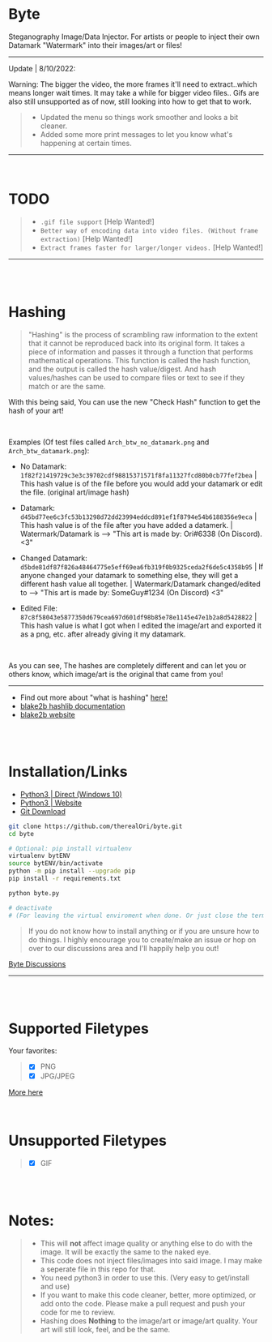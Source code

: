 # Byte
Steganography Image/Data Injector. For artists or people to inject their own Datamark "Watermark" into their images/art or files!
__ __

Update | 8/10/2022:

Warning: The bigger the video, the more frames it'll need to extract..which means longer wait times. It may take a while for bigger video files.. Gifs are also still unsupported as of now, still looking into how to get that to work.

> - Updated the menu so things work smoother and looks a bit cleaner.
> - Added some more print messages to let you know what's happening at certain times.

__ __
<br />

# TODO
> - `.gif file support` [Help Wanted!]
> - `Better way of encoding data into video files. (Without frame extraction)` [Help Wanted!]
> - `Extract frames faster for larger/longer videos.` [Help Wanted!]
__ __

<br />
<br />

# Hashing
> "Hashing" is the process of scrambling raw information to the extent that it cannot be reproduced back into its original form. It takes a piece of information and passes it through a function that performs mathematical operations. This function is called the hash function, and the output is called the hash value/digest. And hash values/hashes can be used to compare files or text to see if they match or are the same.

With this being said, You can use the new "Check Hash" function to get the hash of your art!

 <br />

Examples (Of test files called `Arch_btw_no_datamark.png` and `Arch_btw_datamark.png`):
 - No Datamark: `1f82f21419729c3e3c39702cdf98815371571f8fa11327fcd80b0cb77fef2bea` | This hash value is of the file before you would add your datamark or edit the file. (original art/image hash)
 
- Datamark: `d45bd77ee6c3fc53b13298d72dd23994eddcd891ef1f8794e54b6188356e9eca` | This hash value is of the file after you have added a datamerk. | Watermark/Datamark is --> "This art is made by: Ori#6338 (On Discord). <3"

- Changed Datamark: `d5bde81df87f826a48464775e5eff69ea6fb319f0b9325ceda2f6de5c4358b95` | If anyone changed your datamark to something else, they will get a different hash value all together. | Watermark/Datamark changed/edited to --> "This art is made by: SomeGuy#1234 (On Discord) <3"

- Edited File: `87c8f58043e5877350d679cea697d601df98b85e78e1145e47e1b2a8d5428822` | This hash value is what I got when I edited the image/art and exported it as a png, etc. after already giving it my datamark.

 <br />

As you can see, The hashes are completely different and can let you or others know, which image/art is the original that came from you!
__ __

- Find out more about "what is hashing" [here!](https://www.simplilearn.com/tutorials/cyber-security-tutorial/sha-256-algorithm#what_is_hashing)
- [blake2b hashlib documentation](https://docs.python.org/3/library/hashlib.html#blake2)
- [blake2b website](https://www.blake2.net)



<br />
<br />

# Installation/Links
- [Python3 | Direct (Windows 10)](https://www.python.org/ftp/python/3.10.6/python-3.10.6-amd64.exe)
- [Python3 | Website](https://www.python.org)
- [Git Download](https://git-scm.com/downloads)

```bash
git clone https://github.com/therealOri/byte.git
cd byte

# Optional: pip install virtualenv
virtualenv bytENV
source bytENV/bin/activate
python -m pip install --upgrade pip
pip install -r requirements.txt

python byte.py

# deactivate
# (For leaving the virtual enviroment when done. Or just close the terminal/cmd window.)
```
> If you do not know how to install anything or if you are unsure how to do things. I highly encourage you to create/make an issue or hop on over to our discussions area and I'll happily help you out!

[Byte Discussions](https://github.com/therealori/byte/discussions)
__ __

<br />
<br />

# Supported Filetypes
Your favorites:
> - [x] PNG
> - [x] JPG/JPEG

[More here](https://pillow.readthedocs.io/en/stable/handbook/image-file-formats.html)

<br />

# Unsupported Filetypes
> - [x] GIF

<br />
<br />

# Notes:
> - This will **not** affect image quality or anything else to do with the image. It will be exactly the same to the naked eye.
> - This code does not inject files/images into said image. I may make a seperate file in this repo for that.
> - You need python3 in order to use this. (Very easy to get/install and use)
> - If you want to make this code cleaner, better, more optimized, or add onto the code. Please make a pull request and push your code for me to review.
> - Hashing does **Nothing** to the image/art or image/art quality. Your art will still look, feel, and be the same.
